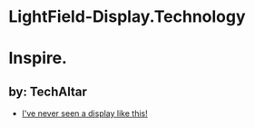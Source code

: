 # LightField-Display.Technology
# Inspire.
## by: TechAltar
- [I've never seen a display like this!](https://youtu.be/oqDZb-_BIvQ)
